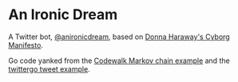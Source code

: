 An Ironic Dream
===========

A Twitter bot, [@anironicdream](https://twitter.com/anironicdream), based on [Donna Haraway's Cyborg Manifesto](http://www.egs.edu/faculty/donna-haraway/articles/donna-haraway-a-cyborg-manifesto/). 

Go code yanked from the [Codewalk Markov chain example](http://golang.org/doc/codewalk/markov/) and the [twittergo tweet example](https://github.com/kurrik/twittergo-examples/blob/master/tweet/main.go).
